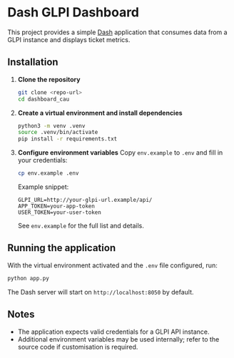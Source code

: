 # Dash GLPI Dashboard

This project provides a simple [Dash](https://dash.plotly.com/) application that consumes data from a GLPI instance and displays ticket metrics.

## Installation

1. **Clone the repository**
   ```bash
   git clone <repo-url>
   cd dashboard_cau
   ```
2. **Create a virtual environment and install dependencies**
   ```bash
   python3 -m venv .venv
   source .venv/bin/activate
   pip install -r requirements.txt
   ```
3. **Configure environment variables**
   Copy `env.example` to `.env` and fill in your credentials:
   ```bash
   cp env.example .env
   ```
   Example snippet:
   ```env
   GLPI_URL=http://your-glpi-url.example/api/
   APP_TOKEN=your-app-token
   USER_TOKEN=your-user-token
   ```
   See `env.example` for the full list and details.

## Running the application

With the virtual environment activated and the `.env` file configured, run:
```bash
python app.py
```
The Dash server will start on `http://localhost:8050` by default.

## Notes
* The application expects valid credentials for a GLPI API instance.
* Additional environment variables may be used internally; refer to the source code if customisation is required.
